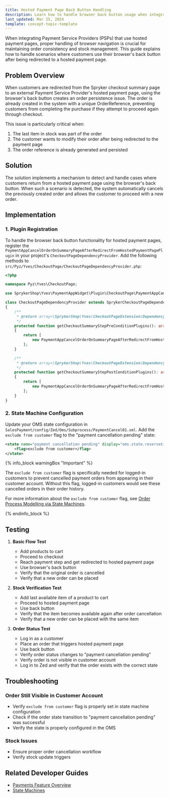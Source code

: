 ```yaml
---
title: Hosted Payment Page Back Button Handling
description: Learn how to handle browser back button usage when integrating hosted payment pages
last_updated: Mar 25, 2024
template: concept-topic-template
---
```


When integrating Payment Service Providers (PSPs) that use hosted payment pages, proper handling of browser navigation is crucial for maintaining order consistency and stock management. This guide explains how to handle scenarios where customers use their browser's back button after being redirected to a hosted payment page.

## Problem Overview

When customers are redirected from the Spryker checkout summary page to an external Payment Service Provider's hosted payment page, using the browser's back button creates an order persistence issue. The order is already created in the system with a unique OrderReference, preventing customers from completing the purchase if they attempt to proceed again through checkout.

This issue is particularly critical when:
1. The last item in stock was part of the order
2. The customer wants to modify their order after being redirected to the payment page
3. The order reference is already generated and persisted

## Solution

The solution implements a mechanism to detect and handle cases where customers return from a hosted payment page using the browser's back button. When such a scenario is detected, the system automatically cancels the previously created order and allows the customer to proceed with a new order.

## Implementation

### 1. Plugin Registration

To handle the browser back button functionality for hosted payment pages, register the `PaymentAppCancelOrderOnSummaryPageAfterRedirectFromHostedPaymentPagePlugin` in your project's `CheckoutPageDependencyProvider`. Add the following methods to `src/Pyz/Yves/CheckoutPage/CheckoutPageDependencyProvider.php`:

```php
<?php

namespace Pyz\Yves\CheckoutPage;

use SprykerShop\Yves\PaymentAppWidget\Plugin\CheckoutPage\PaymentAppCancelOrderOnSummaryPageAfterRedirectFromHostedPaymentPagePlugin;

class CheckoutPageDependencyProvider extends SprykerCheckoutPageDependencyProvider
{
    /**
     * @return array<\SprykerShop\Yves\CheckoutPageExtension\Dependency\Plugin\CheckoutStepPreConditionPluginInterface>
     */
    protected function getCheckoutSummaryStepPreConditionPlugins(): array
    {
        return [
            new PaymentAppCancelOrderOnSummaryPageAfterRedirectFromHostedPaymentPagePlugin(),
        ];
    }

    /**
     * @return array<\SprykerShop\Yves\CheckoutPageExtension\Dependency\Plugin\CheckoutStepPostConditionPluginInterface>
     */
    protected function getCheckoutSummaryStepPostConditionPlugins(): array
    {
        return [
            new PaymentAppCancelOrderOnSummaryPageAfterRedirectFromHostedPaymentPagePlugin(),
        ];
    }
}
```

### 2. State Machine Configuration

Update your OMS state configuration in `SalesPayment/config/Zed/Oms/Subprocess/PaymentCancel01.xml`. Add the `exclude from customer` flag to the "payment cancellation pending" state:

```xml
<state name="payment cancellation pending" display="oms.state.reservation-cancellation-pending">
    <flag>exclude from customer</flag>
</state>
```

{% info_block warningBox "Important" %}

The `exclude from customer` flag is specifically needed for logged-in customers to prevent cancelled payment orders from appearing in their customer account. Without this flag, logged-in customers would see these cancelled orders in their order history.

For more information about the `exclude from customer` flag, see [Order Process Modelling via State Machines](https://docs.spryker.com/docs/pbc/all/order-management-system/202410.0/base-shop/datapayload-conversion/state-machine/order-process-modelling-via-state-machines.html#state-machine-module).

{% endinfo_block %}

## Testing

1. **Basic Flow Test**
   - Add products to cart
   - Proceed to checkout
   - Reach payment step and get redirected to hosted payment page
   - Use browser's back button
   - Verify that the original order is cancelled
   - Verify that a new order can be placed

2. **Stock Verification Test**
   - Add last available item of a product to cart
   - Proceed to hosted payment page
   - Use back button
   - Verify that the item becomes available again after order cancellation
   - Verify that a new order can be placed with the same item

3. **Order Status Test**
   - Log in as a customer
   - Place an order that triggers hosted payment page
   - Use back button
   - Verify order status changes to "payment cancellation pending"
   - Verify order is not visible in customer account
   - Log in to Zed and verify that the order exists with the correct state

## Troubleshooting

### Order Still Visible in Customer Account
- Verify `exclude from customer` flag is properly set in state machine configuration
- Check if the order state transition to "payment cancellation pending" was successful
- Verify the state is properly configured in the OMS

### Stock Issues
- Ensure proper order cancellation workflow
- Verify stock update triggers

## Related Developer Guides

* [Payments Feature Overview](/docs/scos/dev/feature-walkthroughs/page.version/payments-feature-walkthrough/payments-feature-walkthrough.html)
* [State Machines](/docs/scos/dev/back-end-development/data-manipulation/datapayload-conversion/state-machine/state-machine.html)
